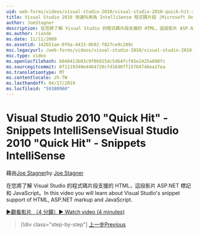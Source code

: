 ```yaml
---
uid: web-forms/videos/visual-studio-2010/visual-studio-2010-quick-hit-snippets-intellisense
title: Visual Studio 2010 快速叫用為 IntelliSense 程式碼片段 |Microsoft Docs
author: JoeStagner
description: 在您將了解 Visual Studio 的程式碼片段支援的 HTML，這段影片 ASP.NET 標記和 JavaScript。
ms.author: riande
ms.date: 11/11/2009
ms.assetid: 142b51ae-0f6a-4433-8b92-f827ce9c209c
msc.legacyurl: /web-forms/videos/visual-studio-2010/visual-studio-2010-quick-hit-snippets-intellisense
msc.type: video
ms.openlocfilehash: b048413b03c9f0b915dc5d64fcf85e2425a890fc
ms.sourcegitcommit: 0f1119340e4464720cfd16d0ff15764746ea1fea
ms.translationtype: MT
ms.contentlocale: zh-TW
ms.lasthandoff: 04/17/2019
ms.locfileid: "59380960"
---
```

# <a name="visual-studio-2010-quick-hit---snippets-intellisense"></a><span data-ttu-id="e06fc-103">Visual Studio 2010 "Quick Hit" - Snippets IntelliSense</span><span class="sxs-lookup"><span data-stu-id="e06fc-103">Visual Studio 2010 "Quick Hit" - Snippets IntelliSense</span></span>

<span data-ttu-id="e06fc-104">藉由[Joe Stagner](https://github.com/JoeStagner)</span><span class="sxs-lookup"><span data-stu-id="e06fc-104">by [Joe Stagner](https://github.com/JoeStagner)</span></span>

<span data-ttu-id="e06fc-105">在您將了解 Visual Studio 的程式碼片段支援的 HTML，這段影片 ASP.NET 標記和 JavaScript。</span><span class="sxs-lookup"><span data-stu-id="e06fc-105">In this video you will learn about Visual Studio's snippet support of HTML, ASP.NET markup and JavaScript.</span></span>

[<span data-ttu-id="e06fc-106">&#9654;觀看影片 （4 分鐘）</span><span class="sxs-lookup"><span data-stu-id="e06fc-106">&#9654; Watch video (4 minutes)</span></span>](https://channel9.msdn.com/Blogs/ASP-NET-Site-Videos/visual-studio-2010-quick-hit-snippets-intellisense)

> [!div class="step-by-step"]
> [<span data-ttu-id="e06fc-107">上一步</span><span class="sxs-lookup"><span data-stu-id="e06fc-107">Previous</span></span>](visual-studio-2010-quick-hit-websites-instead-of-web-projects.md)
